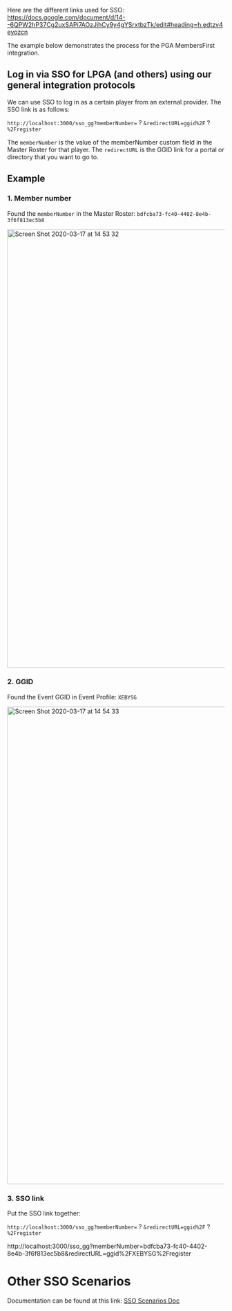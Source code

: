 Here are the different links used for SSO: https://docs.google.com/document/d/14--6QPW2hP37Cg2uxSAPi7AOzJihCy9y4gYSrxtbzTk/edit#heading=h.edtzv4eyozcn

The example below demonstrates the process for the PGA MembersFirst integration.

## Log in via SSO for LPGA (and others) using our general integration protocols

We can use SSO to log in as a certain player from an external provider. The SSO link is as follows:

`http://localhost:3000/sso_gg?memberNumber=` ? `&redirectURL=ggid%2F` ? `%2Fregister`

The `memberNumber` is the value of the memberNumber custom field in the Master Roster for that player. The
`redirectURL` is the GGID link for a portal or directory that you want to go to.

## Example

### 1. Member number

Found the `memberNumber` in the Master Roster: `bdfcba73-fc40-4402-8e4b-3f6f813ec5b8`

<img width="1014" alt="Screen Shot 2020-03-17 at 14 53 32" src="https://user-images.githubusercontent.com/16760229/76857935-1c0cbc80-685f-11ea-89cb-749d5eaedb35.png">


### 2. GGID

Found the Event GGID in Event Profile: `XEBYSG`

<img width="1104" alt="Screen Shot 2020-03-17 at 14 54 33" src="https://user-images.githubusercontent.com/16760229/76858012-3e9ed580-685f-11ea-9335-651b137e7213.png">


### 3. SSO link

Put the SSO link together:

`http://localhost:3000/sso_gg?memberNumber=` ? `&redirectURL=ggid%2F` ? `%2Fregister`

http://localhost:3000/sso_gg?memberNumber=bdfcba73-fc40-4402-8e4b-3f6f813ec5b8&redirectURL=ggid%2FXEBYSG%2Fregister

# Other SSO Scenarios
Documentation can be found at this link: [SSO Scenarios Doc](https://docs.google.com/document/d/1VhWzs3p3cJ9w3aOBCdyVFpGvLQlUVqcEsU4vTaZbb_M/edit#)